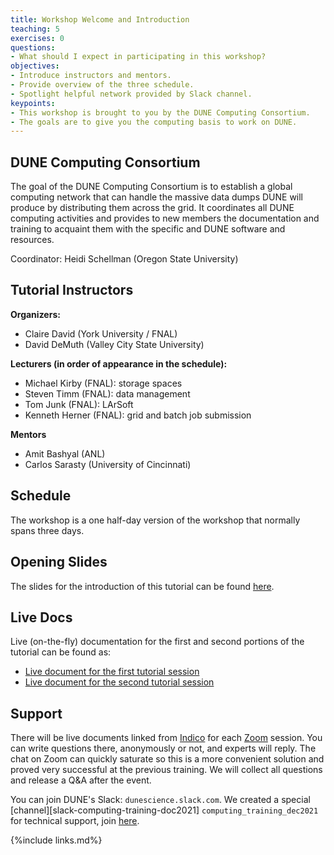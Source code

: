 ```yaml
---
title: Workshop Welcome and Introduction 
teaching: 5
exercises: 0
questions:
- What should I expect in participating in this workshop?
objectives:  
- Introduce instructors and mentors.
- Provide overview of the three schedule.
- Spotlight helpful network provided by Slack channel.
keypoints:
- This workshop is brought to you by the DUNE Computing Consortium.
- The goals are to give you the computing basis to work on DUNE.
---
```

## DUNE Computing Consortium

The goal of the DUNE Computing Consortium is to establish a global computing network that can handle the massive data dumps DUNE will produce by distributing them across the grid. It coordinates all DUNE computing activities and provides to new members the documentation and training to acquaint them with the specific and DUNE software and resources.

Coordinator: Heidi Schellman (Oregon State University)


<!--
## Welcome Session Video

<center>
<iframe width="560" height="315" src="https://www.youtube.com/embed/2Vg4kXcxzCs" title="DUNE Computing Tutorial May 2021 Welcome" frameborder="0" allow="accelerometer; autoplay; clipboard-write; encrypted-media; gyroscope; picture-in-picture" allowfullscreen></iframe>
</center>-->

## Tutorial Instructors

**Organizers:**
- Claire David (York University / FNAL)
- David DeMuth (Valley City State University)

**Lecturers (in order of appearance in the schedule):**
- Michael Kirby (FNAL): storage spaces
- Steven Timm (FNAL): data management 
- Tom Junk (FNAL): LArSoft
- Kenneth Herner (FNAL): grid and batch job submission

**Mentors**
- Amit Bashyal (ANL)
- Carlos Sarasty (University of Cincinnati)

## Schedule

The workshop is a one half-day version of the workshop that normally spans three days.

<!--{%include figure.html url="" max-width="75%"
   file="/fig/Schedule_computing_training_202105.png"
   alt="May 2021 Workshop Schedule" caption="May 2021 Workshop Schedule" %}-->

## Opening Slides

The slides for the introduction of this tutorial can be found [here][intro-slides].

## Live Docs

Live (on-the-fly) documentation for the first and second portions of the tutorial can be found as:
- [Live document for the first tutorial session][live-doc-tutorial1]
- [Live document for the second tutorial session][live-doc-tutorial2]

## Support

There will be live documents linked from [Indico][indico-event-link] for each [Zoom][zoom-link] session. You can write questions there, anonymously or not, and experts will reply. The chat on Zoom can quickly saturate so this is a more convenient solution and proved very successful at the previous training. We will collect all questions and release a Q&A after the event.

You can join DUNE's Slack: `dunescience.slack.com`. We created a special [channel][slack-computing-training-doc2021] `computing_training_dec2021` for technical support, join [here][slack-join-link].


[indico-event-link]: https://indico.fnal.gov/event/51991/
[slack-join-link]: https://join.slack.com/share/zt-q6y8w1ya-4U3kYPtxWhRR3Qd7wELQuQ 
[slack-computing-training-dec2021]: https://dunescience.slack.com/archives/C02QCE2NCGL
[zoom-link]: https://fnal.zoom.us/j/92485343519
[intro-slides]: https://docs.google.com/presentation/d/1bwMKMVJ4MDGlf1pq3nmGZ6h8y3gyOOUBhRVLwfTc5Gw/edit?usp=sharing
[live-doc-tutorial1]: https://docs.google.com/document/d/12CjFzfyZ-cbrI0AaD-cwgGcrfW14QKCPaiMfKnQyDC8/edit?usp=sharing 
[live-doc-tutorial2]: https://docs.google.com/document/d/1-WyLpobW7dwZZ4D2IZa79k1ry1dv2AdsyxrG5aByfT4/edit

{%include links.md%} 
